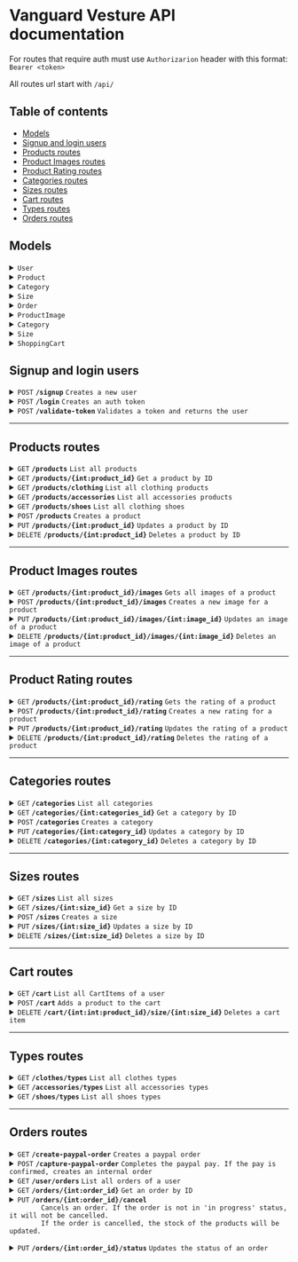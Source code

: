 # Vanguard Vesture API documentation

For routes that require auth must use `Authorizarion` header with this format: `Bearer <token>`

All routes url start with `/api/`


## Table of contents

- [Models](#models)
- [Signup and login users](#signup-and-login-users)
- [Products routes](#products-routes)
- [Product Images routes](#product-images-routes)
- [Product Rating routes](#product-rating-routes)
- [Categories routes](#categories-routes)
- [Sizes routes](#sizes-routes)
- [Cart routes](#cart-routes)
- [Types routes](#types-routes)
- [Orders routes](#orders-routes)


## Models

<details>
<summary>
    <code>User</code>
</summary>
    
```json
{
    "id": int,
    "first_name": string,
    "last_name": string,
    "email": string,
    "address": string,
    "location": string,
    "payment_method": string,
    "is_admin": boolean
}
```

</details>

<details>
<summary>
    <code>Product</code>
</summary>
    
```json
{
    "id": int,
    "name": string,
    "price": float,
    "description": string,
    "color": string,
    "image_url": string,
    "category_id": int,
    "type": string,
    "created_at": string,
    "sizes_stock": [
        {
            "id": int,
            "quantity": int
        }
    ],
    "rating": float,
}
```
</details>

<details>
<summary>
    <code>Category</code>
</summary>
        
```json
{
    "id": int,
    "name": string,
}
```
</details>

<details>
<summary>
    <code>Size</code>
</summary>
            
```json
{
    "id": int,
    "name": string,
}
```
</details>

<details>
<summary>
    <code>Order</code>
</summary>

```json
{
    "id": int,
    "user_id": int,
    "status": string,
    "order_date": string,
    "billing_info": {
        "full_name": string,
        "address": string,
        "email": string,
        "phone_number": string
    },
    "total": float,
    "order_items": [
        {
            "product": 'Product object',
            "quantity": int,
            "size": 'Size object'
        }
    ]
}
```

</details>

<details>
<summary>
    <code>ProductImage</code>
</summary>
    
```json
{
    "id": int,
    "order": int,
    "image_url": string,
    "product_id": int
}
```

</details>

<details>
<summary>
    <code>Category</code>
</summary>
        
```json
{
    "id": int,
    "name": string
}
```
</details>

<details>
<summary>
    <code>Size</code>
</summary>

```json
{
    "id": int,
    "name": string
}
```

</details>

<details>
<summary>
    <code>ShoppingCart</code>
</summary>

Represents a product within a user's cart. A product can be added to a shopping cart several times, but with different sizes.

```json
{
    "id": int,
    "user_id": int,
    "product_id": int,
    "size_id": int,
    "quantity": int,
    "product": "Product object",
    "size": "Size object"
}
```

</details>

<!-- End models -->

## Signup and login users

<details>
<summary>
	<code>POST</code>
	<code><b>/signup</b></code>
	<code>Creates a new user</code>
</summary>

### Request Body

```json
{
    "first_name": string,
    "last_name": string,
    "email": string,
    "password": string,
    "address": string,
    "location": string
}
```

### Responses

> | http code | content-type       | response                                 |
> | --------- | ------------------ | ---------------------------------------- |
> | `201`     | `application/json` | `{"message": "User created succefully"}` |
> | `409`     | `application/json` | `{"message": "Email already in use"}`    |
> | `400`     | `application/json` | `{"message": "Password is required"}`    |

</details>

<details>
<summary>
	<code>POST</code>
	<code><b>/login</b></code>
	<code>Creates an auth token</code>
</summary>

### Request Body

```json
{
  "email": string,
  "password": string
}
```

### Responses

> | http code | content-type       | response                                                                   |
> | --------- | ------------------ | -------------------------------------------------------------------------- |
> | `200`     | `application/json` | `{"message": "Successful login", "token": string , "user": (User object)}` |
> | `401`     | `application/json` | `{"message": "Invalid credentials"}`                                       |
> | `400`     | `application/json` | `{"message": "InEmail and password are required"}`                         |

</details>

<details>
<summary>
	<code>POST</code>
	<code><b>/validate-token</b></code>
	<code>Validates a token and returns the user</code>
</summary>

**Auth required** : YES

### Responses

> | http code | content-type       | response                                  |
> | --------- | ------------------ | ----------------------------------------- |
> | `200`     | `application/json` | `(User object)`                           |
> | `401`     | `application/json` | `{"msg": "Missing Authorization Header"}` |
> | `401`     | `application/json` | `{"msg": "Token has expired"}`            |
> | `422`     | `application/json` | `{"msg": "Not enough segments"}`          |

</details>

---

<!-- Product routes -->

## Products routes

<details>
<summary>
	<code>GET</code>
	<code><b>/products</b></code>
	<code>List all products</code>
</summary>

### Responses

> | http code | content-type       | response          |
> | --------- | ------------------ | ----------------- |
> | `200`     | `application/json` | `Array <Product>` |

</details>

<details>
<summary>
	<code>GET</code>
	<code><b>/products/{int:product_id}</b></code>
	<code>Get a product by ID</code>
</summary>

### Responses

> | http code | content-type       | response                           |
> | --------- | ------------------ | ---------------------------------- |
> | `200`     | `application/json` | `(Product object)`                 |
> | `404`     | `application/json` | `{"message": "Product not found"}` |

</details>

<details>
<summary>
	<code>GET</code>
	<code><b>/products/clothing</b></code>
	<code>List all clothing products</code>
</summary>

### Responses

> | http code | content-type       | response          |
> | --------- | ------------------ | ----------------- |
> | `200`     | `application/json` | `Array <Product>` |

</details>

<details>
<summary>
	<code>GET</code>
	<code><b>/products/accessories</b></code>
	<code>List all accessories products</code>
</summary>

### Responses

> | http code | content-type       | response          |
> | --------- | ------------------ | ----------------- |
> | `200`     | `application/json` | `Array <Product>` |

</details>

<details>
<summary>
	<code>GET</code>
	<code><b>/products/shoes</b></code>
	<code>List all clothing shoes</code>
</summary>

### Responses

> | http code | content-type       | response          |
> | --------- | ------------------ | ----------------- |
> | `200`     | `application/json` | `Array <Product>` |

</details>

<details>
<summary>
	<code>POST</code>
	<code><b>/products</b></code>
	<code>Creates a product</code>
</summary>

**Auth required** : YES

**Admin required** : YES

### Request Body

```json
{
  "name": string,
  "price": float,
  "description": string,
  "color": string,
  "image_url": string,
  "category_id": int,
  "sizes_stock": [
    {
      "id": int,
      "stock": int
    }
  ],
  "type": string
}
```

### Responses

> | http code | content-type       | response                                        |
> | --------- | ------------------ | ----------------------------------------------- |
> | `200`     | `application/json` | `(Product object)`                              |
> | `422`     | `application/json` | `{"message": "Size with id (size_id) not found` |

</details>

<details>
<summary>
	<code>PUT</code>
	<code><b>/products/{int:product_id}</b></code>
	<code>Updates a product by ID</code>
</summary>

**Auth required** : YES

**Admin required** : YES

### Request Body

```json
{
  "name": string,
  "price": float,
  "description": string,
  "color": string,
  "image_url": string,
  "category_id": int,
  "sizes_stock": [
    {
      "id": int,
      "stock": int
    }
  ],
  "type": string
}
```

### Responses

> | http code | content-type       | response                                        |
> | --------- | ------------------ | ----------------------------------------------- |
> | `200`     | `application/json` | `(Product object)`                              |
> | `404`     | `application/json` | `{"message": "Product not found"}`              |
> | `422`     | `application/json` | `{"message": "Size with id (size_id) not found` |

</details>

<details>
<summary>
	<code>DELETE</code>
	<code><b>/products/{int:product_id}</b></code>
	<code>Deletes a product by ID</code>
</summary>

**Auth required** : YES

**Admin required** : YES

### Responses

> | http code | content-type               | response                           |
> | --------- | -------------------------- | ---------------------------------- |
> | `204`     | `text/html; charset=utf-8` |                                    |
> | `404`     | `application/json`         | `{"message": "Product not found"}` |

</details>

<!-- End product routes -->

---

<!-- Product Images routes -->

## Product Images routes

<!-- Images routes -->
<details>
<summary>
    <code>GET</code>
    <code><b>/products/{int:product_id}/images</b></code>
    <code>Gets all images of a product</code>
</summary>

### Responses

> | http code | content-type       | response               |
> | --------- | ------------------ | ---------------------- |
> | `200`     | `application/json` | `Array <ProductImage>` |

</details>

<details>

<summary>
    <code>POST</code>
    <code><b>/products/{int:product_id}/images</b></code>
    <code>Creates a new image for a product</code>
</summary>

**Auth required** : YES

**Admin required** : YES

### Request Body

```json
{
    "image_url": string,
    "order": int
}
```

### Responses

> | http code | content-type       | response                              |
> | --------- | ------------------ | ------------------------------------- |
> | `200`     | `application/json` | `(ProductImage object)`               |
> | `404`     | `application/json` | `{"message": "Product not found"}`    |
> | `422`     | `application/json` | `{"message": "Image URL is required"` |
> | `422`     | `application/json` | `{"message": "Order is required"`     |

</details>

<details>
<summary>
    <code>PUT</code>
    <code><b>/products/{int:product_id}/images/{int:image_id}</b></code>
    <code>Updates an image of a product</code>
</summary>

**Auth required** : YES

**Admin required** : YES

### Request Body

```json
{
    "image_url": string,
    "order": int
}
```

### Responses

> | http code | content-type       | response                                 |
> | --------- | ------------------ | ---------------------------------------- |
> | `200`     | `application/json` | `(ProductImage object)`                  |
> | `404`     | `application/json` | `{"message": "Product image not found"}` |

</details>

<details>
<summary>
    <code>DELETE</code>
    <code><b>/products/{int:product_id}/images/{int:image_id}</b></code>
    <code>Deletes an image of a product</code>
</summary>

**Auth required** : YES

**Admin required** : YES

### Responses

> | http code | content-type               | response                                 |
> | --------- | -------------------------- | ---------------------------------------- |
> | `204`     | `text/html; charset=utf-8` |                                          |
> | `404`     | `application/json`         | `{"message": "Product image not found"}` |

</details>
<!-- End images routes -->

---

<!-- Product Rating routes -->

## Product Rating routes

<details>
<summary>
    <code>GET</code>
    <code><b>/products/{int:product_id}/rating</b></code>
    <code>Gets the rating of a product</code>
</summary>

### Responses

> | http code | content-type       | response                                                                     |
> | --------- | ------------------ | ---------------------------------------------------------------------------- |
> | `200`     | `application/json` | `{"id": number, "rating": float, name: string, users_rating: Array <User> }` |
> | `404`     | `application/json` | `{"message": "Product not found"}`                                           |

</details>

<details>
<summary>
    <code>POST</code>
    <code><b>/products/{int:product_id}/rating</b></code>
    <code>Creates a new rating for a product</code>
</summary>

**Auth required** : YES

### Request Body

```json
{
    "rating": float
}
```

### Responses

> | http code | content-type       | response                                                     |
> | --------- | ------------------ | ------------------------------------------------------------ |
> | `200`     | `application/json` | `{"user_id": number, "product_id": number, "rating": float}` |
> | `404`     | `application/json` | `{"message": "Product not found"}`                           |

</details>

<details>
<summary>
    <code>PUT</code>
    <code><b>/products/{int:product_id}/rating</b></code>
    <code>Updates the rating of a product</code>
</summary>

**Auth required** : YES

### Request Body

```json
{
    "rating": float
}
```

### Responses

> | http code | content-type       | response                                                     |
> | --------- | ------------------ | ------------------------------------------------------------ |
> | `200`     | `application/json` | `{"user_id": number, "product_id": number, "rating": float}` |
> | `404`     | `application/json` | `{"message": "Product not found"}`                           |

</details>

<details>
<summary>
    <code>DELETE</code>
    <code><b>/products/{int:product_id}/rating</b></code>
    <code>Deletes the rating of a product</code>
</summary>

**Auth required** : YES

### Responses

> | http code | content-type               | response                           |
> | --------- | -------------------------- | ---------------------------------- |
> | `204`     | `text/html; charset=utf-8` |                                    |
> | `404`     | `application/json`         | `{"message": "Product not found"}` |

</details>

<!-- End product rating routes -->

---

<!-- Categories routes -->

## Categories routes

<details>
<summary>
	<code>GET</code>
	<code><b>/categories</b></code>
	<code>List all categories</code>
</summary>

### Responses

> | http code | content-type       | response           |
> | --------- | ------------------ | ------------------ |
> | `200`     | `application/json` | `Array <Category>` |

</details>

<details>
<summary>
	<code>GET</code>
	<code><b>/categories/{int:categories_id}</b></code>
	<code>Get a category by ID</code>
</summary>

### Responses

> | http code | content-type       | response                            |
> | --------- | ------------------ | ----------------------------------- |
> | `200`     | `application/json` | `(Category object)`                 |
> | `404`     | `application/json` | `{"message": "Category not found"}` |

</details>

<details>
<summary>
    <code>POST</code>
    <code><b>/categories</b></code>
    <code>Creates a category</code>
</summary>

**Auth required** : YES

**Admin required** : YES

### Request Body

```json
{
    "name": string,
    "id": number
}
```

### Responses

> | http code | content-type       | response                                   |
> | --------- | ------------------ | ------------------------------------------ |
> | `200`     | `application/json` | `(Category object)`                        |
> | `409`     | `application/json` | `{"message": "Category already exists"`    |
> | `409`     | `application/json` | `{"message": "Category ID already exists"` |
> | `422`     | `application/json` | `{"message": "Name is required"`           |
> | `422`     | `application/json` | `{"message": "ID is required"`             |

</details>

<details>
<summary>
    <code>PUT</code>
    <code><b>/categories/{int:category_id}</b></code>
    <code>Updates a category by ID</code>
</summary>

**Auth required** : YES

**Admin required** : YES

### Request Body

```json
{
    "name": string
}
```

### Responses

> | http code | content-type       | response                            |
> | --------- | ------------------ | ----------------------------------- |
> | `200`     | `application/json` | `(Category object)`                 |
> | `404`     | `application/json` | `{"message": "Category not found"}` |

</details>

<details>
<summary>
    <code>DELETE</code>
    <code><b>/categories/{int:category_id}</b></code>
    <code>Deletes a category by ID</code>
</summary>

**Auth required** : YES

**Admin required** : YES

### Responses

> | http code | content-type               | response                            |
> | --------- | -------------------------- | ----------------------------------- |
> | `204`     | `text/html; charset=utf-8` |                                     |
> | `404`     | `application/json`         | `{"message": "Category not found"}` |

</details>

<!-- End categories routes -->

---

<!-- Sizes routes -->

## Sizes routes

<details>
<summary>
    <code>GET</code>
    <code><b>/sizes</b></code>
    <code>List all sizes</code>
</summary>

### Responses

> | http code | content-type       | response       |
> | --------- | ------------------ | -------------- |
> | `200`     | `application/json` | `Array <Size>` |

</details>

<details>

<summary>
    <code>GET</code>
    <code><b>/sizes/{int:size_id}</b></code>
    <code>Get a size by ID</code>
</summary>

### Responses

> | http code | content-type       | response                        |
> | --------- | ------------------ | ------------------------------- |
> | `200`     | `application/json` | `(Size object)`                 |
> | `404`     | `application/json` | `{"message": "Size not found"}` |

</details>

<details>
<summary>
    <code>POST</code>
    <code><b>/sizes</b></code>
    <code>Creates a size</code>
</summary>

**Auth required** : YES

**Admin required** : YES

### Request Body

```json
{
    "name": string,
    "category_id": number
}
```

### Responses

> | http code | content-type       | response                                 |
> | --------- | ------------------ | ---------------------------------------- |
> | `200`     | `application/json` | `(Size object)`                          |
> | `409`     | `application/json` | `{"message": "Size name already exists"` |
> | `422`     | `application/json` | `{"message": "Name is required"`         |
> | `422`     | `application/json` | `{"message": "Category ID is required"`  |

</details>

<details>
<summary>
    <code>PUT</code>
    <code><b>/sizes/{int:size_id}</b></code>
    <code>Updates a size by ID</code>
</summary>

**Auth required** : YES

**Admin required** : YES

### Request Body

```json
{
    "name": string,
    "category_id": number
}
```

### Responses

> | http code | content-type       | response                        |
> | --------- | ------------------ | ------------------------------- |
> | `200`     | `application/json` | `(Size object)`                 |
> | `404`     | `application/json` | `{"message": "Size not found"}` |

</details>

<details>
<summary>
    <code>DELETE</code>
    <code><b>/sizes/{int:size_id}</b></code>
    <code>Deletes a size by ID</code>
</summary>

**Auth required** : YES

**Admin required** : YES

### Responses

> | http code | content-type               | response                        |
> | --------- | -------------------------- | ------------------------------- |
> | `204`     | `text/html; charset=utf-8` |                                 |
> | `404`     | `application/json`         | `{"message": "Size not found"}` |

</details>

<!-- End sizes routes -->

---

<!-- Cart routes -->

## Cart routes

<details>
<summary>
    <code>GET</code>
    <code><b>/cart</b></code>
    <code>List all CartItems of a user</code>
</summary>

**Auth required** : YES

### Responses

> | http code | content-type       | response           |
> | --------- | ------------------ | ------------------ |
> | `200`     | `application/json` | `Array <CartItem>` |

</details>

<details>
<summary>
    <code>POST</code>
    <code><b>/cart</b></code>
    <code>Adds a product to the cart</code>
</summary>

If the product is already in the cart, the quantity will be updated.

**Auth required** : YES

### Request Body

```json
{
    "product_id": number,
    "size_id": number,
    "quantity": number
}
```

### Responses

> | http code | content-type       | response                                        |
> | --------- | ------------------ | ----------------------------------------------- |
> | `200`     | `application/json` | `Array <ShoppingCart>`                          |
> | `404`     | `application/json` | `{"message": "Product not found"}`              |
> | `404`     | `application/json` | `{"message": "Size not found"}`                 |
> | `422`     | `application/json` | `{"message": "Value quantity is missing"`       |
> | `422`     | `application/json` | `{"message": "Quantity must be greater than 0"` |
> | `409`     | `application/json` | `{"message": "Not enough stock"`                |
> | `422`     | `application/json` | `{"message": "Value size_id is missing"`        |
> | `422`     | `application/json` | `{"message": "Value product_id is missing"`     |

</details>

<details>
<summary>
    <code>DELETE</code>
    <code><b>/cart/{int:int:product_id}/size/{int:size_id}</b></code>
    <code>Deletes a cart item</code>
</summary>

**Auth required** : YES

### Responses

> | http code | content-type       | response                                   |
> | --------- | ------------------ | ------------------------------------------ |
> | `200`     | `application/json` | `Array <ShoppingCart>`                     |
> | `404`     | `application/json` | `{"message": "Product not found"}`         |
> | `404`     | `application/json` | `{"message": "Size not found"}`            |
> | `404`     | `application/json` | `{"message": "Product not found in cart"}` |

</details>

<!-- End cart routes -->

---

<!-- Types routes -->

## Types routes

<details>
<summary>
    <code>GET</code>
    <code><b>/clothes/types</b></code>
    <code>List all clothes types</code>
</summary>

### Responses

> | http code | content-type       | response         |
> | --------- | ------------------ | ---------------- |
> | `200`     | `application/json` | `Array <string>` |

</details>

<details>
<summary>
    <code>GET</code>
    <code><b>/accessories/types</b></code>
    <code>List all accessories types</code>
</summary>

### Responses

> | http code | content-type       | response         |
> | --------- | ------------------ | ---------------- |
> | `200`     | `application/json` | `Array <string>` |

</details>

<details>
<summary>
    <code>GET</code>
    <code><b>/shoes/types</b></code>
    <code>List all shoes types</code>
</summary>

### Responses

> | http code | content-type       | response         |
> | --------- | ------------------ | ---------------- |
> | `200`     | `application/json` | `Array <string>` |

</details>

<!-- End types routes -->

---

<!-- Orders routes -->

## Orders routes

<details>
<summary>
    <code>GET</code>
    <code><b>/create-paypal-order</b></code>
    <code>Creates a paypal order</code>
</summary>

**Auth required** : YES

## Request Body

```json
{
    "cart": Array <ShoppingCart>
}
```

### Responses

> | http code | content-type       | response                                                   |
> | --------- | ------------------ | ---------------------------------------------------------- |
> | `200`     | `application/json` | `Paypal response`                                          |
> | `422`     | `application/json` | `{"message": "Cart is empty"}`                             |
> | `404`     | `application/json` | `{"message": "Product not found"}`                         |
> | `404`     | `application/json` | `{"message": "Size not found"}`                            |
> | `400`     | `application/json` | `{"message": "Product does not have stock for this size"}` |
> | `400`     | `application/json` | `{"message": "Not enough stock", "stock": number}`         |

</details>

<details>
<summary>
    <code>POST</code>
    <code><b>/capture-paypal-order</b></code>
    <code>Completes the paypal pay. If the pay is confirmed, creates an internal order</code>
</summary>

**Auth required** : YES

## Request Body

```json
{
    "orderID": string, // Paypal order ID
    "cart": Array <ShoppingCart>,
    "billing_info": {
        "full_name": string,
        "address": string,
        "email": string,
        "phone_number": string
    },
    "fromCart": boolean
}
```

### Responses

> | http code | content-type       | response                                                             |
> | --------- | ------------------ | -------------------------------------------------------------------- |
> | `200`     | `application/json` | `{"message": "Order created successfully", "order": (Order object)}` |

</details>

<details>

<summary>
    <code>GET</code>
    <code><b>/user/orders</b></code>
    <code>List all orders of a user</code>
</summary>

**Auth required** : YES

### Responses

> | http code | content-type       | response         |
> | --------- | ------------------ | ---------------- |
> | `200`     | `application/json` | `Array <Order>`  |

</details>

<details>
<summary>
    <code>GET</code>
    <code><b>/orders/{int:order_id}</b></code>
    <code>Get an order by ID</code>
</summary>

**Auth required** : YES

### Responses

> | http code | content-type       | response                            |
> | --------- | ------------------ | ----------------------------------- |
> | `200`     | `application/json` | `(Order object)`                    |
> | `404`     | `application/json` | `{"message": "Order not found"}`    |

</details>

<details>
<summary>
    <code>PUT</code>
    <code><b>/orders/{int:order_id}/cancel</b></code>
    <code>
        Cancels an order. If the order is not in 'in progress' status, it will not be cancelled.
        If the order is cancelled, the stock of the products will be updated.
    </code>
</summary>

**Auth required** : YES

### Responses

> | http code | content-type       | response                            |
> | --------- | ------------------ | ----------------------------------- |
> | `200`     | `application/json` | `(Order object)`                    |
> | `404`     | `application/json` | `{"message": "Order not found"}`    |
> | `400`     | `application/json` | `{"message": "Order cannot be canceled"}`    |

</details>

<details>
<summary>
    <code>PUT</code>
    <code><b>/orders/{int:order_id}/status</b></code>
    <code>Updates the status of an order</code>
</summary>

**Auth required** : YES

**Admin required** : YES

### Request Body

```json
{
    "status": string
}
```

### Responses

> | http code | content-type       | response                            |
> | --------- | ------------------ | ----------------------------------- |
> | `200`     | `application/json` | `(Order object)`                    |
> | `404`     | `application/json` | `{"message": "Order not found"}`    |
> | `422`     | `application/json` | `{"message": "Status is required"}` |
> | `422`     | `application/json` | `{"message": "Invalid status"}`     |

</details>

<!-- End orders routes -->



